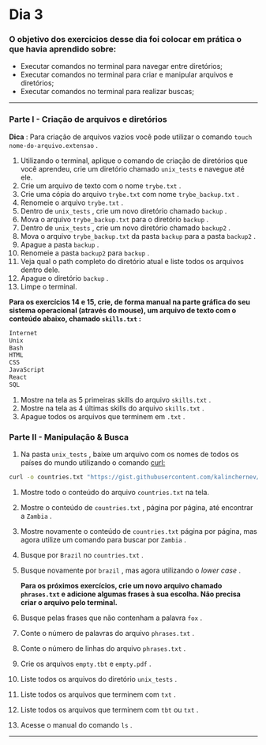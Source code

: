 # Dia 3 

### O objetivo dos exercicios desse dia foi colocar em prática o que havia aprendido sobre: 

- Executar comandos no terminal para navegar entre diretórios;
- Executar comandos no terminal para criar e manipular arquivos e diretórios;
- Executar comandos no terminal para realizar buscas;

------

### Parte I - Criação de arquivos e diretórios

**Dica** : Para criação de arquivos vazios você pode utilizar o comando `touch nome-do-arquivo.extensao` .

1. Utilizando o terminal, aplique o comando de criação de diretórios que você aprendeu, crie um diretório chamado `unix_tests` e navegue até ele.
2. Crie um arquivo de texto com o nome `trybe.txt` .
3. Crie uma cópia do arquivo `trybe.txt` com nome `trybe_backup.txt` .
4. Renomeie o arquivo `trybe.txt` .
5. Dentro de `unix_tests` , crie um novo diretório chamado `backup` .
6. Mova o arquivo `trybe_backup.txt` para o diretório `backup` .
7. Dentro de `unix_tests` , crie um novo diretório chamado `backup2` .
8. Mova o arquivo `trybe_backup.txt` da pasta `backup` para a pasta `backup2` .
9. Apague a pasta `backup` .
10. Renomeie a pasta `backup2` para `backup` .
11. Veja qual o path completo do diretório atual e liste todos os arquivos dentro dele.
12. Apague o diretório `backup` .
13. Limpe o terminal.

**Para os exercícios 14 e 15, crie, de forma manual na parte gráfica do seu sistema operacional (através do mouse), um arquivo de texto com o conteúdo abaixo, chamado `skills.txt` :**

```sh
Internet
Unix
Bash
HTML
CSS
JavaScript
React
SQL
```

1. Mostre na tela as 5 primeiras skills do arquivo `skills.txt` .
2. Mostre na tela as 4 últimas skills do arquivo `skills.txt` .
3. Apague todos os arquivos que terminem em `.txt` .



### Parte II - Manipulação & Busca

1. Na pasta `unix_tests` , baixe um arquivo com os nomes de todos os países do mundo utilizando o comando [curl:](https://linux.die.net/man/1/curl)

```sh
curl -o countries.txt "https://gist.githubusercontent.com/kalinchernev/486393efcca01623b18d/raw/daa24c9fea66afb7d68f8d69f0c4b8eeb9406e83/countries"
```

1. Mostre todo o conteúdo do arquivo `countries.txt` na tela.

2. Mostre o conteúdo de `countries.txt` , página por página, até encontrar a `Zambia` .

3. Mostre novamente o conteúdo de `countries.txt` página por página, mas agora utilize um comando para buscar por `Zambia` .

4. Busque por `Brazil` no `countries.txt` .

5. Busque novamente por `brazil` , mas agora utilizando o *lower case* .

   **Para os próximos exercícios, crie um novo arquivo chamado `phrases.txt` e adicione algumas frases à sua escolha. Não precisa criar o arquivo pelo terminal.**

6. Busque pelas frases que não contenham a palavra `fox` .

7. Conte o número de palavras do arquivo `phrases.txt` .

8. Conte o número de linhas do arquivo `phrases.txt` .

9. Crie os arquivos `empty.tbt` e `empty.pdf` .

10. Liste todos os arquivos do diretório `unix_tests` .

11. Liste todos os arquivos que terminem com `txt` .

12. Liste todos os arquivos que terminem com `tbt` ou `txt` .

13. Acesse o manual do comando `ls` .

------